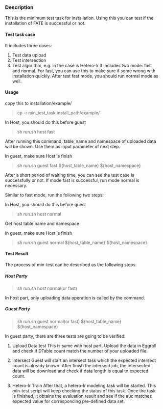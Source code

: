 ### Description
This is the minimum test task for installation. Using this you can test if the installation of FATE is successful or not.

#### Test task case
It includes three cases:
1. Test data upload
2. Test intersection
3. Test algorithm, e.g. in the case is Hetero-lr
It includes two mode: fast and normal. For fast, you can use this to make sure if some wrong with installation quickly. After test fast mode, you should run normal mode as well.

#### Usage
copy this to installation/example/
>  cp -r min_test_task install_path/example/

In Host, you should do this before guest
>sh run.sh host fast

After running this command, table_name and namespace of uploaded data will be shown. Use them as input parameter of next step.

In guest, make sure Host is finish
>sh run.sh guest fast ${host_table_name} ${host_namespace}

After a short period of waiting time, you can see the test case is successfully or not.
If mode fast is successful, run mode normal is necessary.

Similar to fast mode, run the following two steps:

In Host, you should do this before guest
>sh run.sh host normal

Get host table name and namespace

In guest, make sure Host is finish
>sh run.sh guest normal ${host_table_name} ${host_namespace}

#### Test Result

The process of min-test can be described as the following steps.

##### Host Party
>sh run.sh host normal(or fast)

In host part, only uploading data operation is called by the command.

##### Guest Party
>sh run.sh guest normal(or fast) ${host_table_name} ${host_namespace}

In guest party, there are three tests are going to be verified.

1. Upload Data test
    This is same with host part. Upload the data in Eggroll and check if DTable count match the number of your uploaded file.

2. Intersect
    Guest will start an intersect task which the expected intersect count is already known. After finish the intersect job, the intersected data will be download and check if data length is equal to expected count.

3. Hetero-lr Train
    After that, a hetero-lr modeling task will be started. This min-test script will keep checking the status of this task. Once the task is finished, it obtains the evaluation result and see if the auc matches expected value for corresponding pre-defined data set.